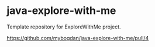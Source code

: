 # java-explore-with-me
Template repository for ExploreWithMe project.

https://github.com/mybogdan/java-explore-with-me/pull/4